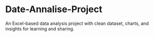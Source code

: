 # Date-Annalise-Project
An Excel-based data analysis project with clean dataset, charts, and insights for learning and sharing.
